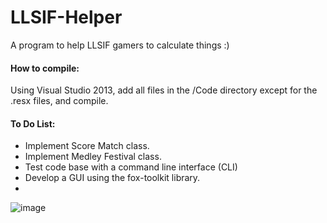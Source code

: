 # LLSIF-Helper
A program to help LLSIF gamers to calculate things :)

#### How to compile:
Using Visual Studio 2013, add all files in the /Code directory except for the .resx files, and compile.

#### To Do List:
* Implement Score Match class.
* Implement Medley Festival class.
* Test code base with a command line interface (CLI)
* Develop a GUI using the fox-toolkit library.
* 

![image](http://puu.sh/hFwJK/18fb29934e.png)
